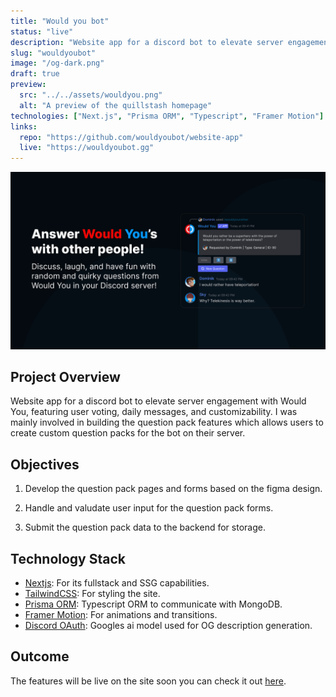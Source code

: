 ```yaml
---
title: "Would you bot"
status: "live"
description: "Website app for a discord bot to elevate server engagement with Would You, featuring user voting, daily messages, and customizability."
slug: "wouldyoubot"
image: "/og-dark.png"
draft: true
preview:
  src: "../../assets/wouldyou.png"
  alt: "A preview of the quillstash homepage"
technologies: ["Next.js", "Prisma ORM", "Typescript", "Framer Motion"]
links:
  repo: "https://github.com/wouldyoubot/website-app"
  live: "https://wouldyoubot.gg"
---
```


![A preview of the wouldyoubot homepage](../../assets/wouldyou.png)

## Project Overview

Website app for a discord bot to elevate server engagement with Would You, featuring user voting, daily messages, and customizability. I was mainly involved in building the question pack features which allows users to create custom question packs for the bot on their server.

## Objectives

1. Develop the question pack pages and forms based on the figma design.

2. Handle and valudate user input for the question pack forms.

3. Submit the question pack data to the backend for storage.

## Technology Stack

- [Nextjs](https://nextjs.org): For its fullstack and SSG capabilities.
- [TailwindCSS](https://tailwindcss.com): For styling the site.
- [Prisma ORM](https://drizzle.team): Typescript ORM to communicate with MongoDB.
- [Framer Motion](https://www.framer.com/motion/): For animations and transitions.
- [Discord OAuth](https://ai.google.dev/gemini-api): Googles ai model used for OG description generation.

## Outcome

The features will be live on the site soon you can check it out [here](https://wouldyoubot.gg).
